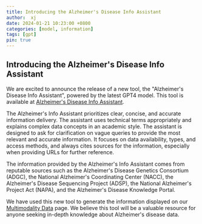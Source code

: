 ```yaml
---
title: Introducing the Alzheimer's Disease Info Assistant
author:  xj
date: 2024-01-21 10:23:00 +0800
categories: [model, information]
tags: [gpt]
pin: true
---
```


## Introducing the Alzheimer's Disease Info Assistant

We are excited to announce the release of a new tool, the "Alzheimer's Disease Info Assistant", powered by the latest GPT4 model. This tool is available at [Alzheimer's Disease Info Assistant](https://chat.openai.com/g/g-7kFSx5kWc-alzheimer-s-disease-info-assistant).

The Alzheimer's Info Assistant prioritizes clear, concise, and accurate information delivery. The assistant uses technical terms appropriately and explains complex data concepts in an academic style. The assistant is designed to ask for clarification on vague queries to provide the most relevant and accurate information. It focuses on data availability, types, and access methods, and always cites sources for the information, especially when providing URLs for further reference.

The information provided by the Alzheimer's Info Assistant comes from reputable sources such as the Alzheimer's Disease Genetics Consortium (ADGC), the National Alzheimer's Coordinating Center (NACC), the Alzheimer's Disease Sequencing Project (ADSP), the National Alzheimer's Project Act (NAPA), and the Alzheimer's Disease Knowledge Portal.

We have used this new tool to generate the information displayed on our [Multimodality Data](/tabs/Multimodality%20data) page. We believe this tool will be a valuable resource for anyone seeking in-depth knowledge about Alzheimer's disease data.
